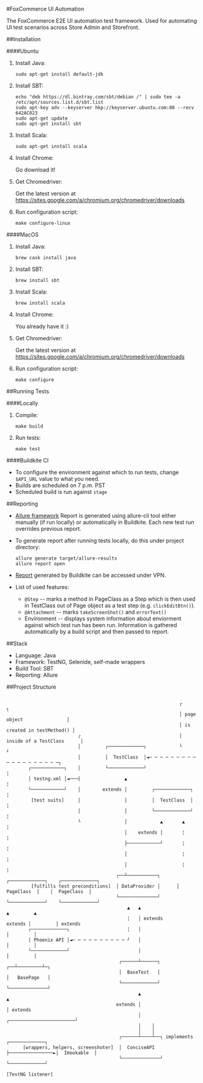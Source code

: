 #FoxCommerce UI Automation

The FoxCommerce E2E UI automation test framework. Used for automating UI test scenarios across Store Admin and Storefront.

##Installation

####Ubuntu
1. Install Java:

	```
	sudo apt-get install default-jdk
	```

2. Install SBT:

	```
	echo "deb https://dl.bintray.com/sbt/debian /" | sudo tee -a /etc/apt/sources.list.d/sbt.list
	sudo apt-key adv --keyserver hkp://keyserver.ubuntu.com:80 --recv 642AC823
	sudo apt-get update
	sudo apt-get install sbt
	```

3. Install Scala:

	```
	sudo apt-get install scala
	```

4. Install Chrome:

	Go download it!

5. Get Chromedriver:

	Get the latest version at https://sites.google.com/a/chromium.org/chromedriver/downloads

6. Run configuration script:

	```
	make configure-linux
	```

####MacOS
1. Install Java:

	```
	brew cask install java
	```

2. Install SBT:

	```
	brew install sbt
	```

3. Install Scala:

	```
	brew install scala
	```

4. Install Chrome:

	You already have it :)

5. Get Chromedriver:

	Get the latest version at https://sites.google.com/a/chromium.org/chromedriver/downloads

6. Run configuration script:

	```
	make configure
	```


##Running Tests

####Locally

1. Compile:

	```
	make build
	```

2. Run tests:

	```
	make test
	```

####Buildkite CI
* To configure the environment against which to run tests, change `$API_URL` value to what you need.
* Builds are scheduled on 7 p.m. PST
* Scheduled build is run against `stage`

##Reporting

* [Allure framework](https://github.com/allure-framework/allure1/wiki)
    Report is generated using allure-cli tool either manually (if run locally) or automatically in Buildkite.
    Each new test run overrides previous report.
* To generate report after running tests locally, do this under project directory:

	```
	allure generate target/allure-results
	allure report open
	```

* [Report](http://10.240.0.32:8080/) generated by Buildkite can be accessed under VPN.
* List of used features:
  * `@Step` -- marks a method in PageClass as a Step which is then used in TestClass out of Page object as a test step (e.g. `clickEditBtn()`).
  * `@Attachment` -- marks `takeScreenShot()` and `errorText()`
  * Environment -- displays system information about enviorment against which test run has been run. Information is gathered automatically by a build script and then passed to report.

##Stack

* Language: Java
* Framework: TestNG, Selenide, self-made wrappers
* Build Tool: SBT
* Reporting: Allure

##Project Structure


```

                                                               ┌                            ┐
                                                               │ page object                │
                                                               │ is created in testMethod() │
                          ┌                                    │ inside of a TestClass      │
                          │         ┌─────────────┐            └                            ┘
                          │         │  TestClass  │◄─ ─ ─ ─ ─ ─ ─ ─ ─ ─ ─ ─ ─ ─ ─ ─ ─ ─ ─┐
        ┌────────────┐    │         └─────────────┘                                      ¦
        │ testng.xml │◄───┤                ▲                                             ¦
        └────────────┘    │        extends │         ┌─────────────┐                     ¦
         [test suits]     │                │         │  TestClass  │                     ¦
                          │                │         └─────────────┘                     ¦
                          └                │            ▲       ▲                        ¦
                                           │    extends │       ¦                        ¦
                                           ├────────────┘       ¦                        ¦
                                           │                    ¦                        ¦
                                           │                    ¦                        ¦
                                        ┌──┴───────────┐      ┌─────────────┐    ┌─────────────┐
         [fulfills test preconditions]  │ DataProvider │      │  PageClass  │    │  PageClass  │
                                        └──────────────┘      └─────────────┘    └─────────────┘
                                            ▲   ▲                        ▲         ▲
                                            ¦   │ extends        extends │         │ extends
        ┌─────────────┐                     ¦   │                        │         │
        │ Phoenix API │◄─ ─ ─ ─ ─ ─ ─ ─ ─ ─ ┘   │                        │         │
        └─────────────┘                         │                        │         │
                                         ┌──────┴──────┐              ┌──┴─────────┴─┐
                                         │  BaseTest   │              │   BasePage   │
                                         └─────────────┘              └──────────────┘
                                                ▲                             ▲
                                        extends │                             │ extends
                                                │    ┌────────────────────────┘
                                                │    │
                                                │    │
                                         ┌──────┴────┴──┐ implements      ┌─────────────┐
      [wrappers, helpers, screenshoter]  │  ConciseAPI  ├────────────────►│  IHookable  │
                                         └──────────────┘                 └─────────────┘
                                                                         [TestNG listener]


```
